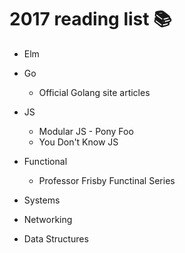 # 2017 reading list :books:

- Elm

- Go
  - Official Golang site articles

- JS
  - Modular JS - Pony Foo
  - You Don't Know JS

- Functional
  - Professor Frisby Functinal Series

- Systems

- Networking

- Data Structures
